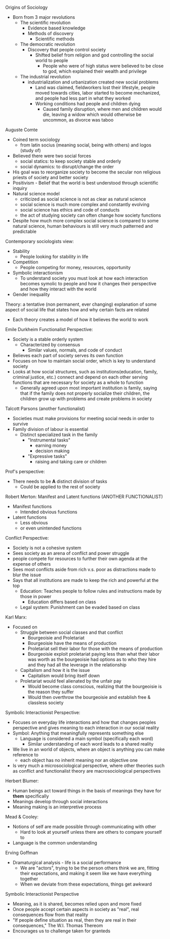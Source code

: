 Origins of Sociology
- Born from 3 major revolutions
	- The scientific revolution
		- Evidence based knowledge
		- Methods of discovery
			- Scientific methods
	- The democratic revolution
		- Discovery that people control society
			- Shifted belief from religion and god controlling the social world to people
				- People who were of high status were believed to be close to god, which explained their wealth and privilege
	- The industrial revolution
		- industrialization and urbanization created new social problems
			- Land was claimed, fieldworkers lost their lifestyle, people moved towards cities, labor started to become mechanized, and people had less part in what they worked
			- Working conditions had people and children dying
				- Caused family disruption, where men and children would die, leaving a widow which would otherwise be uncommon, as divorce was taboo

Auguste Comte
- Coined term sociology
	- from latin socius (meaning social, being with others) and logos (study of)
- Believed there were two social forces
	- social statics: to keep society stable and orderly
	- social dynamics: to disrupt/change the order
- His goal was to reorganize society to become the secular non religious priests of society and better society
- Positivism - Belief that the world is best understood through scientific inquiry
- Natural science model
	- criticized as social science is not as clear as natural science
	- social science is much more complex and constantly evolving
	- social science has ethics and code of conducts
	- the act of studying society can often change how society functions
- Despite how much more complex social science is compared to some natural science, human behaviours is still very much patterned and predictable

Contemporary sociologists view:
- Stability
	- People looking for stability in life
- Competition
	- People competing for money, resources, opportunity
- Symbolic interactionism
	- To understand society you must look at how each interaction becomes symolic to people and how it changes their perspective and how they interact with the world
- Gender inequality

Theory: a tentative (non permanent, ever changing) explanation of some aspect of social life that states how and why certain facts are related
- Each theory creates a model of how it believes the world to work

Emile Durkheim
Functionalist Perspective:
- Society is a stable orderly system
	- Characterized by consensus
		- Similar values, normals, and code of conduct
- Believes each part of society serves its own function
- Focuses on how to maintain social order, which is key to understand society
- Looks at how social structures, such as institutions(education, family, criminal justice, etc.) connect and depend on each other serving functions that are necessary for society as a whole to function
	- Generally agreed upon most important institution is family, saying that if the family does not properly socialize their children, the children grow up with problems and create problems in society

Talcott Parsons (another functionalist)
- Societies must make provisions for meeting social needs in order to survive
- Family division of labour is essential
	- Distinct specialized task in the family
		- "Instrumental tasks"
			- earning money
			- decision making
		- "Expressive tasks"
			- raising and taking care or children

Prof's perspective:
- There needs to be **A** distinct division of tasks
	- Could be applied to the rest of society

Robert Merton: Manifest and Latent functions (ANOTHER FUNCTIONALIST)
- Manifest functions
	- Intended obvious functions
- Latent functions
	- Less obvious
	- or even unintended functions

Conflict Perspective:
- Society is not a cohesive system
- Sees society as an arena of conflict and power struggle
- people compete for resources to further their own agenda at the expense of others
- Sees most conflicts aside from rich v.s. poor as distractions made to blur the issue
- Says that all institutions are made to keep the rich and powerful at the top
	- Education: Teaches people to follow rules and instructions made by those in power
		- Education differs based on class
	- Legal system: Punishment can be evaded based on class

Karl Marx:
- Focused on
	- Struggle between social classes and that conflict
		- Bourgeoisie and Proletariat
		- Bourgeoisie have the means of production
		- Proletariat sell their labor for those with the means of production
		- Bourgeoisie exploit proletariat paying less than what their labor was worth as the bourgeoisie had options as to who they hire and they had all the leverage in the relationship
	- Capitalism and how it is the issue
		- Capitalism would bring itself down
	- Proletariat would feel alienated by the unfair pay
		- Would become class conscious, realizing that the bourgeoisie is the reason they suffer
		- Would then overthrow the bourgeoisie and establish free & classless society

Symbolic Interactionist Perspective:
- Focuses on everyday life interactions and how that changes peoples perspective and gives meaning to each interaction in our social reality
- Symbol: Anything that meaningfully represents something else
	- Language is considered a main symbol (specifically each word)
		- Similar understanding of each word leads to a shared reality
- We live in an world of objects, where an object is anything you can make reference to
	- each object has no inherit meaning nor an objective one
- Is very much a microsociological perspective, where other theories such as conflict and functionalist theory are macrosociological perspectives

Herbert Blumer:
- Human beings act toward things in the basis of meanings they have for **them** specifically
- Meanings develop through social interactions
- Meaning making is an interpretive process

Mead & Cooley:
- Notions of self are made possible through communicating with other
	- Hard to look at yourself unless there are others to compare yourself to
- Language is the common understanding

Erving Goffman
- Dramaturgical analysis - life is a social performance
	- We are "actors", trying to be the person others think we are, fitting their expectations, and making it seem like we have everything together
	- When we deviate from these expectations, things get awkward


Symbolic Interactionist Perspective
- Meaning, as it is shared, becomes relied upon and more fixed
- Once people accept certain aspects in society as "real", real consequences flow from that reality
- "If people define situation as real, then they are real in their consequences," The W.I. Thomas Thereom
- Encourages us to challenge taken for granteds














